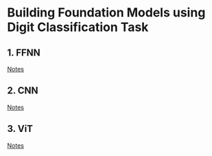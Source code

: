 # Building Foundation Models using Digit Classification Task

## 1. FFNN
[Notes](https://docs.google.com/document/d/1xQ5_GDjU1vRWo2hE-oEU0fx9gVmBbCLn8QkhfMpuW1Y/edit?usp=sharing)

## 2. CNN
[Notes](https://drive.google.com/file/d/1WQN0yVB-uDTWBe1M0OgQ7DsuGhS-Wo0W/view?usp=sharing)

## 3. ViT
[Notes](https://drive.google.com/file/d/1wMVO0sOqK4WacjgY9JZu3sQoGmDZqBty/view?usp=sharing)
